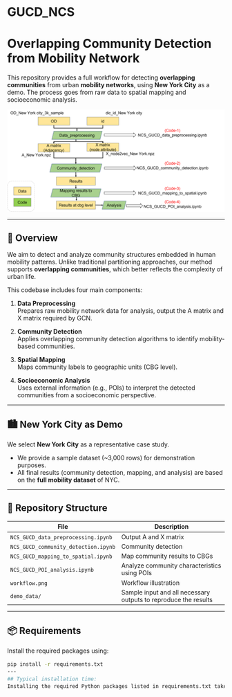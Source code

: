 # GUCD_NCS

# Overlapping Community Detection from Mobility Network

This repository provides a full workflow for detecting **overlapping communities** from urban **mobility networks**, using **New York City** as a demo. The process goes from raw data to spatial mapping and socioeconomic analysis.

![Workflow Diagram](workflow.png)

---

## 🧭 Overview

We aim to detect and analyze community structures embedded in human mobility patterns. Unlike traditional partitioning approaches, our method supports **overlapping communities**, which better reflects the complexity of urban life.

This codebase includes four main components:

1. **Data Preprocessing**  
   Prepares raw mobility network data for analysis, output the A matrix and X matrix required by GCN.

2. **Community Detection**  
   Applies overlapping community detection algorithms to identify mobility-based communities.

3. **Spatial Mapping**  
   Maps community labels to geographic units (CBG level).

4. **Socioeconomic Analysis**  
   Uses external information (e.g., POIs) to interpret the detected communities from a socioeconomic perspective.

---

## 🏙️ New York City as Demo

We select **New York City** as a representative case study.

- We provide a sample dataset (~3,000 rows) for demonstration purposes.
- All final results (community detection, mapping, and analysis) are based on the **full mobility dataset** of NYC.

---

## 📁 Repository Structure

| File | Description |
|------|-------------|
| `NCS_GUCD_data_preprocessing.ipynb` | Output A and X matrix |
| `NCS_GUCD_community_detection.ipynb` | Community detection |
| `NCS_GUCD_mapping_to_spatial.ipynb` | Map community results to CBGs |
| `NCS_GUCD_POI_analysis.ipynb` | Analyze community characteristics using POIs |
| `workflow.png` | Workflow illustration |
| `demo_data/` | Sample input and all necessary outputs to reproduce the results |

---

## 📦 Requirements

Install the required packages using:

```bash
pip install -r requirements.txt
---
## Typical installation time:
Installing the required Python packages listed in requirements.txt takes approximately 2–5 minutes on a standard desktop computer (Intel i5 CPU, 8GB RAM, Windows/macOS/Linux, Python 3.9).
